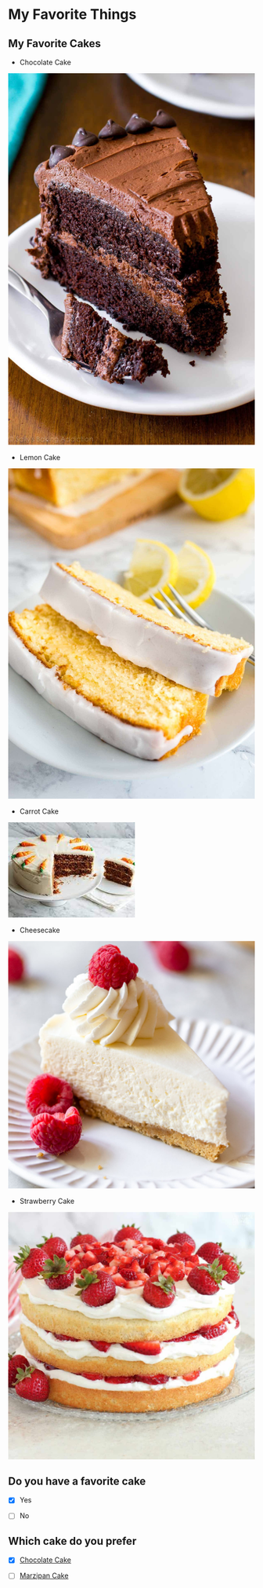 
# My Favorite Things

## My Favorite Cakes

* Chocolate Cake 

![Chocolate Cake](/images/triple-chocolate-cake-4.jpeg)

* Lemon Cake 

![Lemon Cake](/images/Moist-Lemon-Cake-Recipe-Plated-Cravings-3.jpeg)

* Carrot Cake

![Carrot Cake](/images/carrotcake.jpeg)


* Cheesecake

![Cheesecake](/images/No-Bake-Cheesecake-9.jpeg)

* Strawberry Cake

![Strawberry Cake](/images/Strawberry-Shortcake-Cake-1-1.jpeg)


## Do you have a favorite cake

- [X] Yes 

- [ ] No

## Which cake do you prefer

- [X] [Chocolate Cake](#Chocolate-Cake)

- [ ] [Marzipan Cake](https://www.bettycrocker.com/recipes/marzipan-princess-cake/16ef6b25-955e-417e-926b-3dce452897c7)



